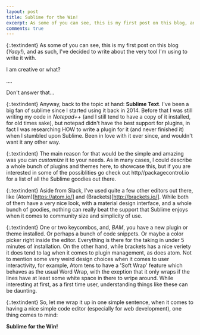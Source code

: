 ```yaml
---
layout: post
title: Sublime for the Win!
excerpt: As some of you can see, this is my first post on this blog, and as such, I've decided to write about the very tool I'm using to write it with, Sublime Text 3! Check it out!
comments: true
--- 
```


{:.textindent}
As some of you can see, this is my first post on this blog (_Yaay!_), and as such, I've decided to write about the very tool I'm using to write it with.  

I am creative or what?  

....  

Don't answer that...  

{:.textindent}
Anyway, back to the topic at hand: **Sublime Text**. I've been a big fan of sublime since I started using it back in 2014. Before that I was still writing my code in *Notepad++* (and I still tend to have a copy of it installed, for old times sake), but notepad didn't have the best support for plugins, in fact I was researching HOW to write a  plugin for it (and never finished it) when I stumbled upon Sublime. Been in love with it ever since, and wouldn't want it any other way.

{:.textindent}
The main reason for that would be the simple and amazing was you can _customize_ it to your needs. As in many cases, I could describe a whole bunch of plugins and themes here, to showcase this, but if you are interested in some of the possiblities go check out http//packagecontrol.io for a list of all the Sublime goodies out there.  

{:.textindent}
Aside from Slack, I've used quite a few other editors out there, like (Atom)[https://atom.io/] and (Brackets)[http://brackets.io/]. While both of them have a very nice look, with a material design interface, and a whole bunch of goodies, nothing can really beat the support that Sublime enjoys when it comes to community size and simplicity of use.  

{:.textindent}
One or two keycombos, and, _BAM_, you have a new plugin or theme installed. Or perhaps a bunch of code snippets. Or maybe a color picker right inside the editor. Everything is there for the taking in under 5 minutes of installation. On the other hand, while brackets has a nice veriety it does tend to lag when it comes to plugin management, as does atom. Not to mention some very weird design choices when it comes to user interactivity, for example, Atom tens to have a 'Soft Wrap' feature which behaves as the usual Word Wrap, with the exeption that it only wraps if the lines have at least some white space in there to wripe around. While interesting at first, as a first time user, understanding things like these can be daunting.  

{:.textindent}
So, let me wrap it up in one simple sentence, when it comes to having a nice simple code editor (especially for web development), one thing comes to mind:   

**Sublime for the Win!**
